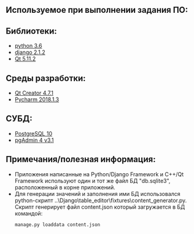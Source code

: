 ## Используемое при выполнении задания ПО:

## Библиотеки:

* [python 3.6](https://www.python.org/downloads/release/python-360/)
* [django 2.1.2](https://www.djangoproject.com/download/)
* [Qt 5.11.2](https://www.qt.io/download)

## Среды разработки:

* [Qt Creator 4.7.1](https://www.qt.io/download)
* [Pycharm 2018.1.3](https://www.jetbrains.com/pycharm/)


## СУБД:
* [PostgreSQL 10](https://www.postgresql.org/download/windows/)
* [pgAdmin 4 v3.1](https://www.postgresql.org/ftp/pgadmin/pgadmin4/v3.1/windows/)


## Примечания/полезная информация:

* Приложения написанные на Python/Django Framework и C++/Qt Framework используют один и тот же файл БД "db.sqlite3", расположенный в корне приложений.
* Для генерации значений и заполнения ими БД использовался python-скрипт ..\Django\table_editor\fixtures\content_generator.py. Скрипт генерирует файл content.json который загружается в БД командой:
  ```
  manage.py loaddata content.json
  ```

